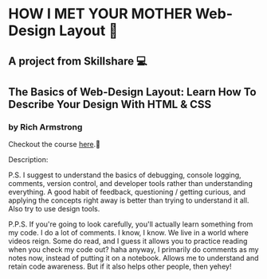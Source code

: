 # HOW I MET YOUR MOTHER Web-Design Layout :beers:

## A project from Skillshare :computer:
## The Basics of Web-Design Layout: Learn How To Describe Your Design With HTML & CSS
### by Rich Armstrong

Checkout the course <a href="https://skl.sh/3MuSkD5">here</a>.:raised_hands:

Description: 

P.S. I suggest to understand the basics of debugging, console logging, comments, version control, and developer tools rather than understanding everything. A good habit of feedback, questioning / getting curious, and applying the concepts right away is better than trying to understand it all. Also try to use design tools.

P.P.S. If you're going to look carefully, you'll actually learn something from my code. I do a lot of comments. I know, I know. We live in a world where videos reign. Some do read, and I guess it allows you to practice reading when you check my code out? haha anyway, I primarily do comments as my notes now, instead of putting it on a notebook. Allows me to understand and retain code awareness. But if it also helps other people, then yehey!